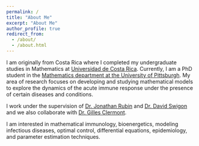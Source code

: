 ```yaml
---
permalink: /
title: "About Me"
excerpt: "About Me"
author_profile: true
redirect_from: 
  - /about/
  - /about.html
---
```


I am originally from Costa Rica where I completed my undergraduate studies in Mathematics at [Universidad de Costa Rica](https://www.ucr.ac.cr/). Currently, I am a PhD student in the [Mathematics department at the University of Pittsburgh](https://www.mathematics.pitt.edu/). My area of research focuses on developing and studying mathematical models to explore the dynamics of the acute immune response under the presence of certain diseases and conditions. 

I work under the supervision of [Dr. Jonathan Rubin](http://www.math.pitt.edu/~rubin/) and [Dr. David Swigon](http://www.math.pitt.edu/~swigon/) and we also collaborate with [Dr. Gilles Clermont](http://www.ccm.pitt.edu/directory/profile/gilles-clermont). 

I am interested in mathematical immunology, bioenergetics, modeling infectious diseases, optimal control, differential equations, epidemiology, and parameter estimation techniques. 






